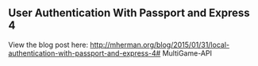 ## User Authentication With Passport and Express 4

View the blog post here: http://mherman.org/blog/2015/01/31/local-authentication-with-passport-and-express-4# MultiGame-API
